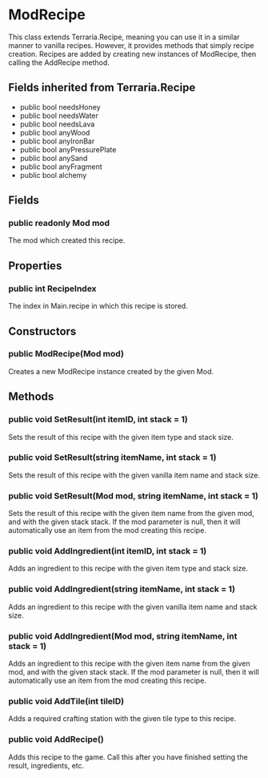 # ModRecipe

This class extends Terraria.Recipe, meaning you can use it in a similar manner to vanilla recipes. However, it provides methods that simply recipe creation. Recipes are added by creating new instances of ModRecipe, then calling the AddRecipe method.

## Fields inherited from Terraria.Recipe

- public bool needsHoney
- public bool needsWater
- public bool needsLava
- public bool anyWood
- public bool anyIronBar
- public bool anyPressurePlate
- public bool anySand
- public bool anyFragment
- public bool alchemy

## Fields

### public readonly Mod mod

The mod which created this recipe.

## Properties

### public int RecipeIndex

The index in Main.recipe in which this recipe is stored.

## Constructors

### public ModRecipe(Mod mod)

Creates a new ModRecipe instance created by the given Mod.

## Methods

### public void SetResult(int itemID, int stack = 1)

Sets the result of this recipe with the given item type and stack size.

### public void SetResult(string itemName, int stack = 1)

Sets the result of this recipe with the given vanilla item name and stack size.

### public void SetResult(Mod mod, string itemName, int stack = 1)

Sets the result of this recipe with the given item name from the given mod, and with the given stack stack. If the mod parameter is null, then it will automatically use an item from the mod creating this recipe.

### public void AddIngredient(int itemID, int stack = 1)

Adds an ingredient to this recipe with the given item type and stack size.

### public void AddIngredient(string itemName, int stack = 1)

Adds an ingredient to this recipe with the given vanilla item name and stack size.

### public void AddIngredient(Mod mod, string itemName, int stack = 1)

Adds an ingredient to this recipe with the given item name from the given mod, and with the given stack stack. If the mod parameter is null, then it will automatically use an item from the mod creating this recipe.

### public void AddTile(int tileID)

Adds a required crafting station with the given tile type to this recipe.

### public void AddRecipe()

Adds this recipe to the game. Call this after you have finished setting the result, ingredients, etc.